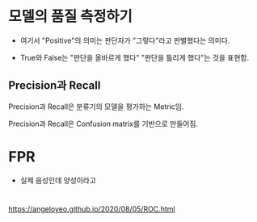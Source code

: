 
# 모델의 품질 측정하기 

- 여기서 "Positive"의 의미는 판단자가 "그렇다"라고 판별했다는 의미다. 

- True와 False는 "판단을 올바르게 했다" "판단을 틀리게 했다"는 것을 표현함.



## Precision과 Recall 
Precision과 Recall은 분류기의 모델을 평가하는 Metric임. 

Precision과 Recall은 Confusion matrix를 기반으로 만들어짐. 



# FPR 
- 실제 음성인데 양성이라고 


# 

https://angeloyeo.github.io/2020/08/05/ROC.html
